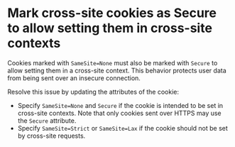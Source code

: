 # Mark cross-site cookies as Secure to allow setting them in cross-site contexts

Cookies marked with `SameSite=None` must also be marked with `Secure` to allow setting them in a cross-site context.
This behavior protects user data from being sent over an insecure connection.

Resolve this issue by updating the attributes of the cookie:
* Specify `SameSite=None` and `Secure` if the cookie is intended to be set in cross-site contexts. Note that only cookies sent over HTTPS may use the `Secure` attribute.
* Specify `SameSite=Strict` or `SameSite=Lax` if the cookie should not be set by cross-site requests.
